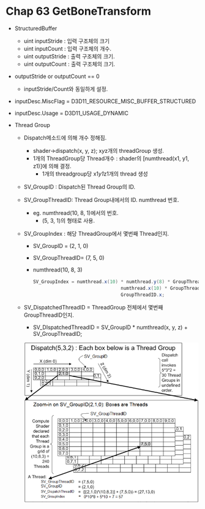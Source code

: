 # Chap 63 GetBoneTransform

- StructuredBuffer
    - uint inputStride : 입력 구조체의 크기
    - uint inputCount : 입력 구조체의 개수.
    - uint outputStride : 출력 구조체의 크기.
    - uint outputCount : 출력 구조체의 크기.

- outputStride or outputCount == 0
    - inputStride/Count와 동일하게 설정.
- inputDesc.MiscFlag = D3D11_RESOURCE_MISC_BUFFER_STRUCTURED
- inputDesc.Usage = D3D11_USAGE_DYNAMIC

- Thread Group
    - Dispatch메소드에 의해 개수 정해짐.
        - shader→dispatch(x, y, z); x*y*z개의 threadGroup 생성.
        - 1개의 ThreadGroup당 Thread개수 : shader의 [numthread(x1, y1, z1)]에 의해 결정.
            - 1개의 threadgroup당 x1*y1*z1개의 thread 생성
    - SV_GroupID : Dispatch된 Thread Group의 ID.
    - SV_GroupThreadID: Thread Group내에서의 ID. numthread 번호.
        - eg. numthread(10, 8, 1)에서의 번호.
            - (5, 3, 1)의 형태로 사용.
    - SV_GroupIndex : 해당 ThreadGroup에서 몇번째 Thread인지.
        - SV_GroupID = (2, 1, 0)
        - SV_GroupThreadID= (7, 5, 0)
        - numthread(10, 8, 3)
            
            ```glsl
            SV_GroupIndex = numthread.x(10) * numthread.y(8) * GroupThreadID.z + 
            								numthread.x(10) * GroupThreadID.y +
            								GroupThreadID.x;
            ```
            
    - SV_DispatchedThreadID =  ThreadGroup 전체에서 몇번째 GroupThreadID인지.
        - SV_DIspatchedThreadID = SV_GroupID * numthread(x, y, z) + SV_GroupThreadID;
        
        ![threadgroupids.png](ReadMe/threadgroupids.png)